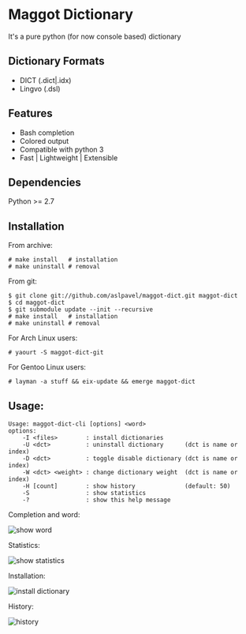 Maggot Dictionary
=================
It's a pure python (for now console based) dictionary

Dictionary Formats
------------------
* DICT   (.dict|.idx)
* Lingvo (.dsl)


Features
--------
* Bash completion
* Colored output
* Compatible with python 3
* Fast | Lightweight | Extensible


Dependencies
------------
Python >= 2.7


Installation
------------
From archive:
```
# make install   # installation
# make uninstall # removal
```

From git:
```
$ git clone git://github.com/aslpavel/maggot-dict.git maggot-dict
$ cd maggot-dict
$ git submodule update --init --recursive
# make install   # installation
# make uninstall # removal
```

For Arch Linux users:
```
# yaourt -S maggot-dict-git
```

For Gentoo Linux users:
```
# layman -a stuff && eix-update && emerge maggot-dict
```

Usage:
-----
```
Usage: maggot-dict-cli [options] <word>
options:
    -I <files>        : install dictionaries
    -U <dct>          : uninstall dictionary      (dct is name or index)
    -D <dct>          : toggle disable dictionary (dct is name or index)
    -W <dct> <weight> : change dictionary weight  (dct is name or index)
    -H [count]        : show history              (default: 50)
    -S                : show statistics
    -?                : show this help message
```

Completion and word:

![show word](https://raw.github.com/aslpavel/maggot-dict/master/screenshots/word.png "show word")

Statistics:

![show statistics](https://raw.github.com/aslpavel/maggot-dict/master/screenshots/stat.png "show statistics")

Installation:

![install dictionary](https://raw.github.com/aslpavel/maggot-dict/master/screenshots/install.png "install dictionary")

History:

![history](https://raw.github.com/aslpavel/maggot-dict/master/screenshots/hist.png "history")
